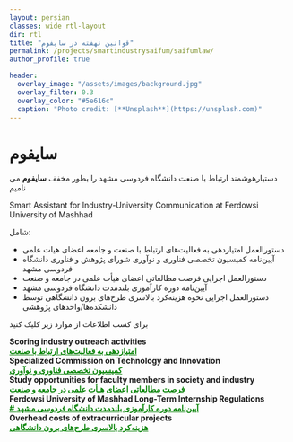 ```yaml
---
layout: persian
classes: wide rtl-layout
dir: rtl
title: "قوانین نهفته در سایفوم"
permalink: /projects/smartindustrysaifum/saifumlaw/
author_profile: true

header:
  overlay_image: "/assets/images/background.jpg"
  overlay_filter: 0.3
  overlay_color: "#5e616c"
  caption: "Photo credit: [**Unsplash**](https://unsplash.com)"
---
```


# سایفوم

دستیارهوشمند ارتباط با صنعت دانشگاه فردوسی مشهد را بطور مخفف **سایفوم**  می نامیم

Smart Assistant for Industry-University Communication at Ferdowsi University of Mashhad

شامل: 

- دستورالعمل امتیازدهی به فعالیت‌های ارتباط با صنعت و جامعه اعضای هیات علمی
- آیین‌نامه کمیسیون تخصصی فناوری و نوآوری شورای پژوهش و فناوری دانشگاه فردوسی مشهد
- دستورالعمل اجرایی فرصت مطالعاتی اعضای هیأت علمی در جامعه و صنعت
- آیین‌نامه دوره کارآموزی بلندمدت دانشگاه فردوسی مشهد
- دستورالعمل اجرایی نحوه هزینه‌کرد بالاسری طرح‌های برون دانشگاهی توسط دانشکده‌ها/واحدهای پژوهشی


برای کسب اطلاعات از موارد زیر کلیک کنید 

<!--1-->
<div class="english-text">
<strong>Scoring industry outreach activities</strong>
</div>
<a href="/projects/smartindustrysaifum/emtiaz" style="text-decoration:underline; color:green;" target="_blank"><strong> امتیازدهی به فعالیت‌های ارتباط با صنعت </strong></a>

<!--2-->
<div class="english-text">
<strong>Specialized Commission on Technology and Innovation</strong>
</div>
<a href="/projects/smartindustrysaifum/fannavari" style="text-decoration:underline; color:green;" target="_blank"><strong> کمیسیون تخصصی فناوری و نوآوری</strong></a>

<!--3-->
<div class="english-text">
<strong>Study opportunities for faculty members in society and industry</strong>
</div>
<a href="/projects/smartindustrysaifum/forsatstudy" style="text-decoration:underline; color:green;" target="_blank"><strong> فرصت مطالعاتی اعضای هیأت علمی در جامعه و صنعت</strong></a>

<!--4-->
<div class="english-text">
<strong>Ferdowsi University of Mashhad Long-Term Internship Regulations</strong>
</div>
<a href="/projects/smartindustrysaifum/karamoozi" style="text-decoration:underline; color:green;" target="_blank"><strong> # آیین‌نامه دوره کارآموزی بلندمدت دانشگاه فردوسی مشهد
</strong></a>

<!--5-->
<div class="english-text">
<strong>Overhead costs of extracurricular projects</strong>
</div>
<a href="/projects/smartindustrysaifum/balasary" style="text-decoration:underline; color:green;" target="_blank"><strong>  هزینه‌کرد بالاسری طرح‌های برون دانشگاهی</strong></a>


